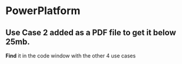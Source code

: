 # PowerPlatform

## Use Case 2 added as a PDF file to get it below 25mb.
**Find** it in the code window with the other 4 use cases
